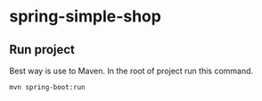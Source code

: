 # spring-simple-shop

Run project
-----------------------------

Best way is use to Maven. In the root of project run this command.

```
mvn spring-boot:run
```